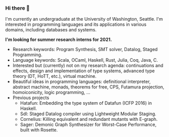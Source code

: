 ### Hi there 👋

I'm currently an undergraduate at the University of Washington, Seattle. I'm interested in programming languages and its applications in various domains, including databases and systems.

**I'm looking for summer research interns for 2021.**

- Research keywords: Program Synthesis, SMT solver, Datalog, Staged Programming.
- Language keywords: Scala, OCaml, Haskell, Rust, Julia, Coq, Java, C.
- Interested but (currently) not on my research agenda: continuations and effects, design and implementation of type systems, advanced type theory (DT, HoTT, etc.), virtual machine.
- Beautiful ideas in programming languages: definitional interpreter, abstract machine, monads, theorems for free, CPS, Futamura projection, homoiconicity, logic programming, ...
- Previous projects
  - Hatafun: Embedding the type system of Datafun (ICFP 2016) in Haskell.
  - Sdl: Staged Datalog compiler using Lightweight Modular Staging.
  - Cornelius: Killing equivalent and redundant mutants with E-graph.
  - Sager: Demonic Graph Synthesizer for Worst-Case Performance, built with Rosette.
  
 
<!--
**yihozhang/yihozhang** is a ✨ _special_ ✨ repository because its `README.md` (this file) appears on your GitHub profile.

Here are some ideas to get you started:

- 🔭 I’m currently working on ...
- 🌱 I’m currently learning ...
- 👯 I’m looking to collaborate on ...
- 🤔 I’m looking for help with ...
- 💬 Ask me about ...
- 📫 How to reach me: ...
- 😄 Pronouns: ...
- ⚡ Fun fact: ...
-->
